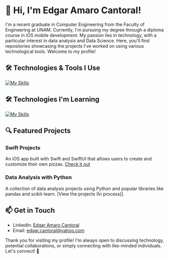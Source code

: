 # 👋 Hi, I'm Edgar Amaro Cantoral!

I'm a recent graduate in Computer Engineering from the Faculty of Engineering at UNAM. Currently, I'm pursuing my degree through a diploma course in iOS mobile development. My passion lies in technology, with a particular interest in data analysis and Data Science. Here, you'll find repositories showcasing the projects I've worked on using various technological tools. Welcome to my profile!

## 🛠️ Technologies & Tools I Use

[![My Skills](https://skillicons.dev/icons?i=py,swift,java,c,cpp,html,css,js,gcp,github,linux,sklearn)](https://skillicons.dev)

## 🛠️ Technologies I'm Learning

[![My Skills](https://skillicons.dev/icons?i=r)](https://skillicons.dev)

## 🔍 Featured Projects

### Swift Projects
An iOS app built with Swift and SwiftUI that allows users to create and customize their own pizzas. [Check it out](https://github.com/EdgarAmaro9257/EjerciciosDiplomadoIOS)

### Data Analysis with Python
A collection of data analysis projects using Python and popular libraries like pandas and scikit-learn. [View the projects (In process)].

## 📫 Get in Touch

- LinkedIn: [Edgar Amaro Cantoral](https://www.linkedin.com/in/edgar-amaro-cantoral-286086229/)
- Email: [edgar.cantoral@yahoo.com](mailto:edgar.cantoral@yahoo.com)

Thank you for visiting my profile! I'm always open to discussing technology, potential collaborations, or simply connecting with like-minded individuals. Let's connect! 🚀







